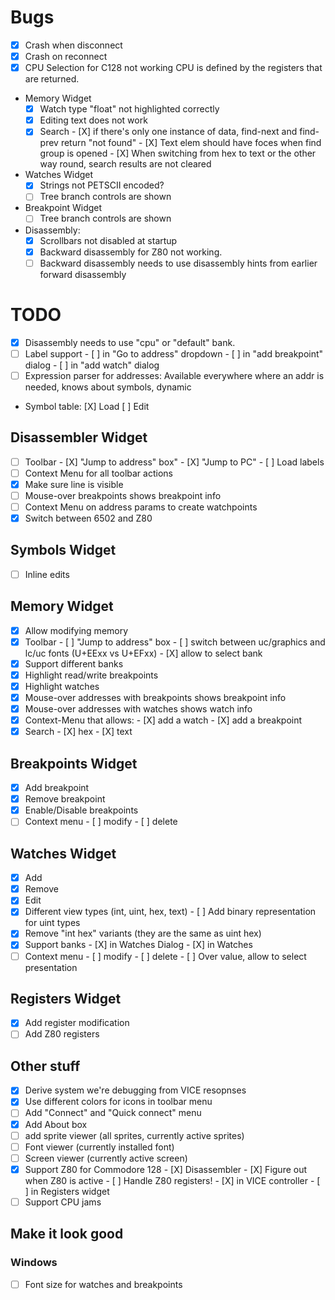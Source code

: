 # Bugs
- [X] Crash when disconnect
- [X] Crash on reconnect
- [X] CPU Selection for C128 not working
      CPU is defined by the registers that are returned.

- Memory Widget
   - [X] Watch type "float" not highlighted correctly
   - [X] Editing text does not work
   - [X] Search
         - [X] if there's only one instance of data, find-next and find-prev return "not found"
         - [X] Text elem should have foces when find group is opened
         - [X] When switching from hex to text or the other way round, search results are not cleared   

- Watches Widget
   - [X] Strings not PETSCII encoded?
   - [ ] Tree branch controls are shown

- Breakpoint Widget
   - [ ] Tree branch controls are shown

- Disassembly:   
   - [X] Scrollbars not disabled at startup
   - [X] Backward disassembly for Z80 not working.
   - [ ] Backward disassembly needs to use disassembly hints from earlier forward disassembly

# TODO
- [X] Disassembly needs to use "cpu" or "default" bank.
- [ ] Label support
      - [ ] in "Go to address" dropdown
      - [ ] in "add breakpoint" dialog
      - [ ] in "add watch" dialog
- [ ] Expression parser for addresses: Available everywhere where an addr is needed, knows about symbols, dynamic
- Symbol table:
  [X] Load
  [ ] Edit
  
## Disassembler Widget
- [ ] Toolbar
      - [X] "Jump to address" box"
      - [X] "Jump to PC"
      - [ ] Load labels
- [ ] Context Menu for all toolbar actions
- [X] Make sure line is visible
- [ ] Mouse-over breakpoints shows breakpoint info
- [ ] Context Menu on address params to create watchpoints
- [X] Switch between 6502 and Z80

## Symbols Widget
- [ ] Inline edits

## Memory Widget
- [X] Allow modifying memory
- [X] Toolbar
      - [ ] "Jump to address" box
      - [ ] switch between uc/graphics and lc/uc fonts (U+EExx vs U+EFxx)
      - [X] allow to select bank
- [X] Support different banks
- [X] Highlight read/write breakpoints
- [X] Highlight watches
- [X] Mouse-over addresses with breakpoints shows breakpoint info
- [X] Mouse-over addresses with watches shows watch info
- [X] Context-Menu that allows:
      - [X] add a watch
      - [X] add a breakpoint
- [X] Search
      - [X] hex
      - [X] text

## Breakpoints Widget
- [X] Add breakpoint
- [X] Remove breakpoint
- [X] Enable/Disable breakpoints
- [ ] Context menu
      - [ ] modify
      - [ ] delete

## Watches Widget
- [X] Add
- [X] Remove
- [X] Edit
- [X] Different view types (int, uint, hex, text)
      - [ ] Add binary representation for uint types
- [X] Remove "int hex" variants (they are the same as uint hex)
- [X] Support banks
      - [X] in Watches Dialog
      - [X] in Watches
- [ ] Context menu
      - [ ] modify
      - [ ] delete
      - [ ] Over value, allow to select presentation

## Registers Widget
- [X] Add register modification
- [ ] Add Z80 registers

## Other stuff
- [X] Derive system we're debugging from VICE resopnses
- [X] Use different colors for icons in toolbar menu
- [ ] Add "Connect" and "Quick connect" menu
- [X] Add About box
- [ ] add sprite viewer (all sprites, currently active sprites)
- [ ] Font viewer (currently installed font)
- [ ] Screen viewer (currently active screen)
- [X] Support Z80 for Commodore 128
      - [X] Disassembler
      - [X] Figure out when Z80 is active
      - [ ] Handle Z80 registers!
        - [X] in VICE controller
        - [ ] in Registers widget
- [ ] Support CPU jams

## Make it look good
### Windows
- [ ] Font size for watches and breakpoints
